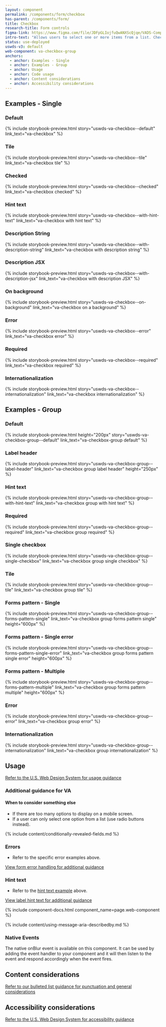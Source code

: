 ```yaml
---
layout: component
permalink: /components/form/checkbox
has-parent: /components/form/
title: Checkbox
research-title: Form controls
figma-link: https://www.figma.com/file/JDFpGLIojfuQwANXScQjqe/VADS-Component-Examples?type=design&node-id=35%3A178&mode=design&t=TiJHClaf3VQ6wU6B-1
intro-text: "Allows users to select one or more items from a list. Checkboxes are an easily understandable way to indicate that users can select one or more answers to a question or items from a list."
status: use-deployed
uswds-v3: default
web-component: va-checkbox-group
anchors:
  - anchor: Examples - Single
  - anchor: Examples - Group
  - anchor: Usage
  - anchor: Code usage
  - anchor: Content considerations
  - anchor: Accessibility considerations
---
```


## Examples - Single

### Default

{% include storybook-preview.html story="uswds-va-checkbox--default" link_text="va-checkbox" %}

### Tile

{% include storybook-preview.html story="uswds-va-checkbox--tile" link_text="va-checkbox tile" %}

### Checked

{% include storybook-preview.html story="uswds-va-checkbox--checked" link_text="va-checkbox checked" %}

### Hint text

{% include storybook-preview.html story="uswds-va-checkbox--with-hint-text" link_text="va-checkbox with hint text" %}

### Description String

{% include storybook-preview.html story="uswds-va-checkbox--with-description-string" link_text="va-checkbox with description string" %}

### Description JSX

{% include storybook-preview.html story="uswds-va-checkbox--with-description-jsx" link_text="va-checkbox with description JSX" %}

### On background

{% include storybook-preview.html story="uswds-va-checkbox--on-background" link_text="va-checkbox on a background" %}

### Error

{% include storybook-preview.html story="uswds-va-checkbox--error" link_text="va-checkbox error" %}

### Required

{% include storybook-preview.html story="uswds-va-checkbox--required" link_text="va-checkbox required" %}

### Internationalization

{% include storybook-preview.html story="uswds-va-checkbox--internationalization" link_text="va-checkbox internationalization" %}

## Examples - Group

### Default

{% include storybook-preview.html height="200px" story="uswds-va-checkbox-group--default" link_text="va-checkbox-group default" %}

### Label header

{% include storybook-preview.html story="uswds-va-checkbox-group--label-header" link_text="va-checkbox group label header" height="250px" %}

### Hint text

{% include storybook-preview.html story="uswds-va-checkbox-group--with-hint-text" link_text="va-checkbox group with hint text" %}

### Required

{% include storybook-preview.html story="uswds-va-checkbox-group--required" link_text="va-checkbox group required" %}

### Single checkbox

{% include storybook-preview.html story="uswds-va-checkbox-group--single-checkbox" link_text="va-checkbox group single checkbox" %}

### Tile

{% include storybook-preview.html story="uswds-va-checkbox-group--tile" link_text="va-checkbox group tile" %}

### Forms pattern - Single

{% include storybook-preview.html story="uswds-va-checkbox-group--forms-pattern-single" link_text="va-checkbox group forms pattern single" height="600px" %}

### Forms pattern - Single error

{% include storybook-preview.html story="uswds-va-checkbox-group--forms-pattern-single-error" link_text="va-checkbox group forms pattern single error" height="600px" %}

### Forms pattern - Multiple

{% include storybook-preview.html story="uswds-va-checkbox-group--forms-pattern-multiple" link_text="va-checkbox group forms pattern multiple" height="600px" %}

### Error

{% include storybook-preview.html story="uswds-va-checkbox-group--error" link_text="va-checkbox group error" %}

### Internationalization

{% include storybook-preview.html story="uswds-va-checkbox-group--internationalization" link_text="va-checkbox group internationalization" %}

## Usage

<a class="vads-c-action-link--blue" href="https://designsystem.digital.gov/components/checkbox/">Refer to the U.S. Web Design System for usage guidance</a>

### Additional guidance for VA

#### When to consider something else

* If there are too many options to display on a mobile screen.
* If a user can only select one option from a list (use radio buttons instead).

{% include content/conditionally-revealed-fields.md %}

### Errors

* Refer to the specific error examples above.

<a class="vads-c-action-link--blue" href="{{ site.baseurl }}/components/form/#error-handling">
  View form error handling for additional guidance
</a>
  
### Hint text

* Refer to the [hint text example](#hint-text) above.

<a class="vads-c-action-link--blue" href="{{ site.baseurl }}/components/form/label#hint-text">
  View label hint text for additional guidance
</a>

{% include component-docs.html component_name=page.web-component %}

{% include content/using-message-aria-describedby.md %}

### Native Events

The native onBlur event is available on this component. It can be used by adding the event handler to your component and it will then listen to the event and respond accordingly when the event fires.

## Content considerations

<a class="vads-c-action-link--blue" 
href="https://design.va.gov/content-style-guide/bulleted-lists">Refer to our bulleted list guidance for punctuation and general considerations</a>

## Accessibility considerations

<a class="vads-c-action-link--blue" href="https://designsystem.digital.gov/components/checkbox/#accessibility-checkbox">Refer to the U.S. Web Design System for accessibility guidance</a>
